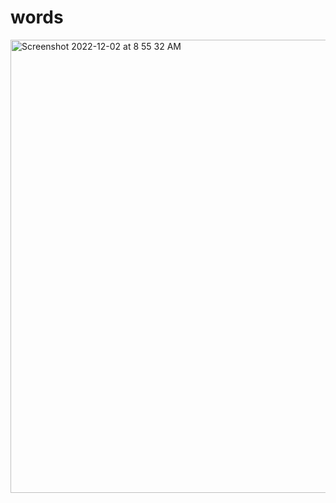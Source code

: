# words
<img width="725" alt="Screenshot 2022-12-02 at 8 55 32 AM" src="https://user-images.githubusercontent.com/25213838/205308661-8d3602fc-282d-427e-9abc-6a68938e86c1.png">
